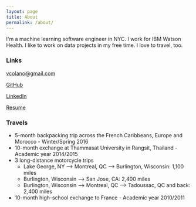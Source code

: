 ```yaml
---
layout: page
title: About
permalink: /about/
---
```


I'm a machine learning software engineer in NYC. I work for IBM Watson Health. I like to work on data projects in my free time. I love to travel, too.

### Links

[vcolano@gmail.com](mailto:vcolano@gmail.com)

[GitHub](https://github.com/vcolano)

[LinkedIn](https://www.linkedin.com/in/vito-colano-a090865b/)

[Resume](https://drive.google.com/file/d/0Bzc8faOK4sArWW02MFJycU9JN2M/view?usp=sharing)

### Travels

* 5-month backpacking trip across the French Caribbeans, Europe and Morocco - Winter/Spring 2016
* 10-month exchange at Thammasat University in Rangsit, Thailand - Academic year 2014/2015
* 3 long-distance motorcycle trips
  * Lake George, NY --> Montreal, QC --> Burlington, Wisconsin: 1,100 miles
  * Burlington, Wisconsin --> San Jose, CA: 2,400 miles
  * Burlington, Wisconsin --> Montreal, QC --> Tadoussac, QC and back: 2,400 miles
* 10-month high-school exchange to France - Academic year 2010/2011
